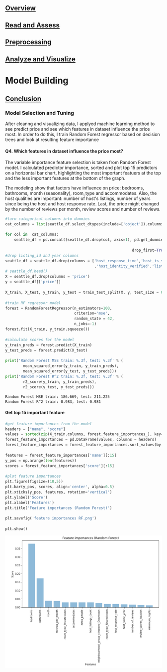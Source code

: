 ## [Overview](.../index.md)

## [Read and Assess](.../read_assess/read_assess.md)

## [Preprocessing](.../preprocessing/cleaning.md)

## [Analyze and Visualize](.../analyze_visualize/analyze_visualize.md)

# Model Building

## [Conclusion](.../conclusion/conclusion.md)



### Model Selection and Tuning
After cleanng and visualizing data, I applyed machine learning method to see predict price and see which features in dataset influence the price most. In order to do this, I train Random Forest regressor based on decision trees and look at resulting feature importance

#### Q4. Which features in dataset influence the price most?

The variable importance feature selection is taken from Random Forest model. I calculated predictor importance, sorted and plot top 15 predictors on a horizontal bar chart, highlighting the most important featuers at the top and the less important features at the bottom of the graph.

The modeling show that factors have influence on price: bedrooms, bathrooms, month (seasonality), room_type and accommodates. Also, the host qualities are important: number of host's listings, number of years since being the host and host response rate. Last, the price might changed by the number of reviews per month, review scores and number of reviews.

```python
#turn categorical columns into dummies
cat_columns = list(seattle_df.select_dtypes(include=['object']).columns)
    
for col in  cat_columns:
    seattle_df = pd.concat([seattle_df.drop(col, axis=1), pd.get_dummies(seattle_df[col], prefix=col, prefix_sep='_',

                                                         drop_first=True, dummy_na=True)], axis=1)
#drop listing_id and year columns
seattle_df = seattle_df.drop(columns = ['host_response_time','host_is_superhost','host_has_profile_pic'
                                        ,'host_identity_verified','listing_id','year','date','longitude','latitude'])
# seattle_df.head()
X = seattle_df.drop(columns = 'price')
y = seattle_df[['price']]

X_train, X_test, y_train, y_test = train_test_split(X, y, test_size = 0.3, random_state = 42)

#train RF regressor model
forest = RandomForestRegressor(n_estimators=100, 
                               criterion='mse', 
                               random_state = 42, 
                               n_jobs=-1)
forest.fit(X_train, y_train.squeeze())

#calculate scores for the model
y_train_preds = forest.predict(X_train)
y_test_preds = forest.predict(X_test)

print('Random Forest MSE train: %.3f, test: %.3f' % (
        mean_squared_error(y_train, y_train_preds),
        mean_squared_error(y_test, y_test_preds)))
print('Random Forest R^2 train: %.3f, test: %.3f' % (
        r2_score(y_train, y_train_preds),
        r2_score(y_test, y_test_preds)))
```

    Random Forest MSE train: 186.669, test: 211.225
    Random Forest R^2 train: 0.983, test: 0.981


#### Get top 15 important feature 


```python
#get feature importances from the model
headers = ["name", "score"]
values = sorted(zip(X_train.columns, forest.feature_importances_), key=lambda x: x[1] * -1)
forest_feature_importances = pd.DataFrame(values, columns = headers)
forest_feature_importances = forest_feature_importances.sort_values(by = ['score'], ascending = False)

features = forest_feature_importances['name'][:15]
y_pos = np.arange(len(features))
scores = forest_feature_importances['score'][:15]

#plot feature importances
plt.figure(figsize=(10,5))
plt.bar(y_pos, scores, align='center', alpha=0.5)
plt.xticks(y_pos, features, rotation='vertical')
plt.ylabel('Score')
plt.xlabel('Features')
plt.title('Feature importances (Random Forest)')

plt.savefig('feature importances RF.png')
 
plt.show()
```

![png](output_26_0.png)




